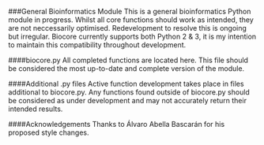###General Bioinformatics Module
This is a general bioinformatics Python module in progress. Whilst all core functions should work as intended, they are not neccessarily optimised. Redevelopment to resolve this is ongoing but irregular. Biocore currently supports both Python 2 & 3, it is my intention to maintain this compatibility throughout development.

####biocore.py
All completed functions are located here. This file should be considered the most up-to-date and complete version of the module.

####Additional .py files
Active function development takes place in files additional to biocore.py. Any functions found outside of biocore.py should be considered as under development and may not accurately return their intended results.

####Acknowledgements
Thanks to Álvaro Abella Bascarán for his proposed style changes.
